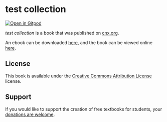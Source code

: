 # test collection

[![Open in Gitpod](https://gitpod.io/button/open-in-gitpod.svg)](https://gitpod.io/from-referrer/)

_test collection_ is a book that was published on [cnx.org](https://cnx.org/).

An ebook can be downloaded [here](https://github.com/cnx-user-books/cnxbook-test-collection/releases/latest), and the book can be viewed online [here](https://github.com/cnx-user-books/cnxbook-test-collection/releases/latest).

## License
This book is available under the [Creative Commons Attribution License](./LICENSE) license.

## Support
If you would like to support the creation of free textbooks for students, your [donations are welcome](https://riceconnect.rice.edu/donation/support-openstax-banner).
